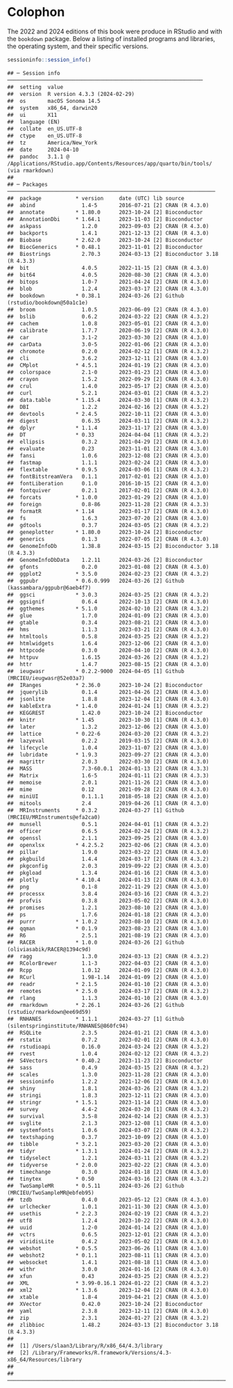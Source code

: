 # Colophon





The 2022 and 2024 editions of this book were produce in RStudio and with the `bookdown` package. Below a listing of installed programs and libraries, the operating system, and their specific versions.


```r
sessioninfo::session_info()
```

```
## ─ Session info ───────────────────────────────────────────────────────────────
##  setting  value
##  version  R version 4.3.3 (2024-02-29)
##  os       macOS Sonoma 14.5
##  system   x86_64, darwin20
##  ui       X11
##  language (EN)
##  collate  en_US.UTF-8
##  ctype    en_US.UTF-8
##  tz       America/New_York
##  date     2024-04-10
##  pandoc   3.1.1 @ /Applications/RStudio.app/Contents/Resources/app/quarto/bin/tools/ (via rmarkdown)
## 
## ─ Packages ───────────────────────────────────────────────────────────────────
##  package           * version     date (UTC) lib source
##  abind               1.4-5       2016-07-21 [2] CRAN (R 4.3.0)
##  annotate          * 1.80.0      2023-10-24 [2] Bioconductor
##  AnnotationDbi     * 1.64.1      2023-11-03 [2] Bioconductor
##  askpass             1.2.0       2023-09-03 [2] CRAN (R 4.3.0)
##  backports           1.4.1       2021-12-13 [2] CRAN (R 4.3.0)
##  Biobase           * 2.62.0      2023-10-24 [2] Bioconductor
##  BiocGenerics      * 0.48.1      2023-11-01 [2] Bioconductor
##  Biostrings          2.70.3      2024-03-13 [2] Bioconductor 3.18 (R 4.3.3)
##  bit                 4.0.5       2022-11-15 [2] CRAN (R 4.3.0)
##  bit64               4.0.5       2020-08-30 [2] CRAN (R 4.3.0)
##  bitops              1.0-7       2021-04-24 [2] CRAN (R 4.3.0)
##  blob                1.2.4       2023-03-17 [2] CRAN (R 4.3.0)
##  bookdown          * 0.38.1      2024-03-26 [2] Github (rstudio/bookdown@50a1c1e)
##  broom               1.0.5       2023-06-09 [2] CRAN (R 4.3.0)
##  bslib               0.6.2       2024-03-22 [2] CRAN (R 4.3.2)
##  cachem              1.0.8       2023-05-01 [2] CRAN (R 4.3.0)
##  calibrate           1.7.7       2020-06-19 [2] CRAN (R 4.3.0)
##  car                 3.1-2       2023-03-30 [2] CRAN (R 4.3.0)
##  carData             3.0-5       2022-01-06 [2] CRAN (R 4.3.0)
##  chromote            0.2.0       2024-02-12 [1] CRAN (R 4.3.2)
##  cli                 3.6.2       2023-12-11 [2] CRAN (R 4.3.0)
##  CMplot            * 4.5.1       2024-01-19 [2] CRAN (R 4.3.0)
##  colorspace          2.1-0       2023-01-23 [2] CRAN (R 4.3.0)
##  crayon              1.5.2       2022-09-29 [2] CRAN (R 4.3.0)
##  crul                1.4.0       2023-05-17 [2] CRAN (R 4.3.0)
##  curl                5.2.1       2024-03-01 [2] CRAN (R 4.3.2)
##  data.table        * 1.15.4      2024-03-30 [1] CRAN (R 4.3.2)
##  DBI                 1.2.2       2024-02-16 [2] CRAN (R 4.3.2)
##  devtools          * 2.4.5       2022-10-11 [2] CRAN (R 4.3.0)
##  digest              0.6.35      2024-03-11 [2] CRAN (R 4.3.2)
##  dplyr             * 1.1.4       2023-11-17 [2] CRAN (R 4.3.0)
##  DT                * 0.33        2024-04-04 [1] CRAN (R 4.3.2)
##  ellipsis            0.3.2       2021-04-29 [2] CRAN (R 4.3.0)
##  evaluate            0.23        2023-11-01 [2] CRAN (R 4.3.0)
##  fansi               1.0.6       2023-12-08 [2] CRAN (R 4.3.0)
##  fastmap             1.1.1       2023-02-24 [2] CRAN (R 4.3.0)
##  flextable         * 0.9.5       2024-03-06 [1] CRAN (R 4.3.2)
##  fontBitstreamVera   0.1.1       2017-02-01 [2] CRAN (R 4.3.0)
##  fontLiberation      0.1.0       2016-10-15 [2] CRAN (R 4.3.0)
##  fontquiver          0.2.1       2017-02-01 [2] CRAN (R 4.3.0)
##  forcats           * 1.0.0       2023-01-29 [2] CRAN (R 4.3.0)
##  foreign             0.8-86      2023-11-28 [2] CRAN (R 4.3.3)
##  formatR           * 1.14        2023-01-17 [2] CRAN (R 4.3.0)
##  fs                  1.6.3       2023-07-20 [2] CRAN (R 4.3.0)
##  gdtools             0.3.7       2024-03-05 [2] CRAN (R 4.3.2)
##  geneplotter       * 1.80.0      2023-10-24 [2] Bioconductor
##  generics            0.1.3       2022-07-05 [2] CRAN (R 4.3.0)
##  GenomeInfoDb        1.38.8      2024-03-15 [2] Bioconductor 3.18 (R 4.3.3)
##  GenomeInfoDbData    1.2.11      2024-03-26 [2] Bioconductor
##  gfonts              0.2.0       2023-01-08 [2] CRAN (R 4.3.0)
##  ggplot2           * 3.5.0       2024-02-23 [2] CRAN (R 4.3.2)
##  ggpubr            * 0.6.0.999   2024-03-26 [2] Github (kassambara/ggpubr@6aeb4f7)
##  ggsci             * 3.0.3       2024-03-25 [2] CRAN (R 4.3.2)
##  ggsignif            0.6.4       2022-10-13 [2] CRAN (R 4.3.0)
##  ggthemes          * 5.1.0       2024-02-10 [2] CRAN (R 4.3.2)
##  glue                1.7.0       2024-01-09 [2] CRAN (R 4.3.0)
##  gtable              0.3.4       2023-08-21 [2] CRAN (R 4.3.0)
##  hms                 1.1.3       2023-03-21 [2] CRAN (R 4.3.0)
##  htmltools           0.5.8       2024-03-25 [2] CRAN (R 4.3.2)
##  htmlwidgets         1.6.4       2023-12-06 [2] CRAN (R 4.3.0)
##  httpcode            0.3.0       2020-04-10 [2] CRAN (R 4.3.0)
##  httpuv              1.6.15      2024-03-26 [2] CRAN (R 4.3.2)
##  httr                1.4.7       2023-08-15 [2] CRAN (R 4.3.0)
##  ieugwasr          * 0.2.2-9000  2024-04-05 [1] Github (MRCIEU/ieugwasr@52e03a7)
##  IRanges           * 2.36.0      2023-10-24 [2] Bioconductor
##  jquerylib           0.1.4       2021-04-26 [2] CRAN (R 4.3.0)
##  jsonlite            1.8.8       2023-12-04 [2] CRAN (R 4.3.0)
##  kableExtra        * 1.4.0       2024-01-24 [1] CRAN (R 4.3.2)
##  KEGGREST            1.42.0      2023-10-24 [2] Bioconductor
##  knitr             * 1.45        2023-10-30 [1] CRAN (R 4.3.0)
##  later               1.3.2       2023-12-06 [2] CRAN (R 4.3.0)
##  lattice           * 0.22-6      2024-03-20 [2] CRAN (R 4.3.2)
##  lazyeval            0.2.2       2019-03-15 [2] CRAN (R 4.3.0)
##  lifecycle           1.0.4       2023-11-07 [2] CRAN (R 4.3.0)
##  lubridate         * 1.9.3       2023-09-27 [2] CRAN (R 4.3.0)
##  magrittr            2.0.3       2022-03-30 [2] CRAN (R 4.3.0)
##  MASS                7.3-60.0.1  2024-01-13 [2] CRAN (R 4.3.3)
##  Matrix              1.6-5       2024-01-11 [2] CRAN (R 4.3.3)
##  memoise             2.0.1       2021-11-26 [2] CRAN (R 4.3.0)
##  mime                0.12        2021-09-28 [2] CRAN (R 4.3.0)
##  miniUI              0.1.1.1     2018-05-18 [2] CRAN (R 4.3.0)
##  mitools             2.4         2019-04-26 [1] CRAN (R 4.3.0)
##  MRInstruments     * 0.3.2       2024-03-27 [1] Github (MRCIEU/MRInstruments@efa2ca0)
##  munsell             0.5.1       2024-04-01 [1] CRAN (R 4.3.2)
##  officer             0.6.5       2024-02-24 [2] CRAN (R 4.3.2)
##  openssl             2.1.1       2023-09-25 [2] CRAN (R 4.3.0)
##  openxlsx          * 4.2.5.2     2023-02-06 [2] CRAN (R 4.3.0)
##  pillar              1.9.0       2023-03-22 [2] CRAN (R 4.3.0)
##  pkgbuild            1.4.4       2024-03-17 [2] CRAN (R 4.3.2)
##  pkgconfig           2.0.3       2019-09-22 [2] CRAN (R 4.3.0)
##  pkgload             1.3.4       2024-01-16 [2] CRAN (R 4.3.0)
##  plotly            * 4.10.4      2024-01-13 [2] CRAN (R 4.3.0)
##  png                 0.1-8       2022-11-29 [2] CRAN (R 4.3.0)
##  processx            3.8.4       2024-03-16 [2] CRAN (R 4.3.2)
##  profvis             0.3.8       2023-05-02 [2] CRAN (R 4.3.0)
##  promises            1.2.1       2023-08-10 [2] CRAN (R 4.3.0)
##  ps                  1.7.6       2024-01-18 [2] CRAN (R 4.3.0)
##  purrr             * 1.0.2       2023-08-10 [2] CRAN (R 4.3.0)
##  qqman             * 0.1.9       2023-08-23 [2] CRAN (R 4.3.0)
##  R6                  2.5.1       2021-08-19 [2] CRAN (R 4.3.0)
##  RACER             * 1.0.0       2024-03-26 [2] Github (oliviasabik/RACER@1394c9d)
##  ragg                1.3.0       2024-03-13 [2] CRAN (R 4.3.2)
##  RColorBrewer        1.1-3       2022-04-03 [2] CRAN (R 4.3.0)
##  Rcpp                1.0.12      2024-01-09 [2] CRAN (R 4.3.0)
##  RCurl               1.98-1.14   2024-01-09 [2] CRAN (R 4.3.0)
##  readr             * 2.1.5       2024-01-10 [2] CRAN (R 4.3.0)
##  remotes           * 2.5.0       2024-03-17 [2] CRAN (R 4.3.2)
##  rlang               1.1.3       2024-01-10 [2] CRAN (R 4.3.0)
##  rmarkdown         * 2.26.1      2024-03-26 [2] Github (rstudio/rmarkdown@ee69d59)
##  RNHANES           * 1.1.1       2024-03-27 [1] Github (silentspringinstitute/RNHANES@860fc94)
##  RSQLite             2.3.5       2024-01-21 [2] CRAN (R 4.3.0)
##  rstatix             0.7.2       2023-02-01 [2] CRAN (R 4.3.0)
##  rstudioapi          0.16.0      2024-03-24 [2] CRAN (R 4.3.2)
##  rvest               1.0.4       2024-02-12 [2] CRAN (R 4.3.2)
##  S4Vectors         * 0.40.2      2023-11-23 [2] Bioconductor
##  sass                0.4.9       2024-03-15 [2] CRAN (R 4.3.2)
##  scales              1.3.0       2023-11-28 [2] CRAN (R 4.3.0)
##  sessioninfo         1.2.2       2021-12-06 [2] CRAN (R 4.3.0)
##  shiny               1.8.1       2024-03-26 [2] CRAN (R 4.3.2)
##  stringi             1.8.3       2023-12-11 [2] CRAN (R 4.3.0)
##  stringr           * 1.5.1       2023-11-14 [2] CRAN (R 4.3.0)
##  survey              4.4-2       2024-03-20 [1] CRAN (R 4.3.2)
##  survival            3.5-8       2024-02-14 [2] CRAN (R 4.3.3)
##  svglite             2.1.3       2023-12-08 [1] CRAN (R 4.3.0)
##  systemfonts         1.0.6       2024-03-07 [2] CRAN (R 4.3.2)
##  textshaping         0.3.7       2023-10-09 [2] CRAN (R 4.3.0)
##  tibble            * 3.2.1       2023-03-20 [2] CRAN (R 4.3.0)
##  tidyr             * 1.3.1       2024-01-24 [2] CRAN (R 4.3.2)
##  tidyselect          1.2.1       2024-03-11 [2] CRAN (R 4.3.2)
##  tidyverse         * 2.0.0       2023-02-22 [2] CRAN (R 4.3.0)
##  timechange          0.3.0       2024-01-18 [2] CRAN (R 4.3.0)
##  tinytex           * 0.50        2024-03-16 [2] CRAN (R 4.3.2)
##  TwoSampleMR       * 0.5.11      2024-03-26 [2] Github (MRCIEU/TwoSampleMR@ebfeb95)
##  tzdb                0.4.0       2023-05-12 [2] CRAN (R 4.3.0)
##  urlchecker          1.0.1       2021-11-30 [2] CRAN (R 4.3.0)
##  usethis           * 2.2.3       2024-02-19 [2] CRAN (R 4.3.2)
##  utf8                1.2.4       2023-10-22 [2] CRAN (R 4.3.0)
##  uuid                1.2-0       2024-01-14 [2] CRAN (R 4.3.0)
##  vctrs               0.6.5       2023-12-01 [2] CRAN (R 4.3.0)
##  viridisLite         0.4.2       2023-05-02 [2] CRAN (R 4.3.0)
##  webshot           * 0.5.5       2023-06-26 [1] CRAN (R 4.3.0)
##  webshot2          * 0.1.1       2023-08-11 [1] CRAN (R 4.3.0)
##  websocket           1.4.1       2021-08-18 [1] CRAN (R 4.3.0)
##  withr               3.0.0       2024-01-16 [2] CRAN (R 4.3.0)
##  xfun                0.43        2024-03-25 [2] CRAN (R 4.3.2)
##  XML               * 3.99-0.16.1 2024-01-22 [2] CRAN (R 4.3.2)
##  xml2              * 1.3.6       2023-12-04 [2] CRAN (R 4.3.0)
##  xtable              1.8-4       2019-04-21 [2] CRAN (R 4.3.0)
##  XVector             0.42.0      2023-10-24 [2] Bioconductor
##  yaml                2.3.8       2023-12-11 [2] CRAN (R 4.3.0)
##  zip                 2.3.1       2024-01-27 [2] CRAN (R 4.3.2)
##  zlibbioc            1.48.2      2024-03-13 [2] Bioconductor 3.18 (R 4.3.3)
## 
##  [1] /Users/slaan3/Library/R/x86_64/4.3/library
##  [2] /Library/Frameworks/R.framework/Versions/4.3-x86_64/Resources/library
## 
## ──────────────────────────────────────────────────────────────────────────────
```

<script>
title=document.getElementById('header');
title.innerHTML = '<img src="./img/headers/banner_man_standing_dna.png" alt="Colofon">' + title.innerHTML
</script>

<!-- example: https://yearbookdiscoveries.com/wp-content/uploads/2014/05/Writing_a_Yearbook_Colophon.pdf -->
<!-- SPECIAL THANKS: (The staff wrote a few paragraphs about the year and mentioned a variety -->
<!-- of people who were instrumental in the success of their yearbook.) -->
<!-- COVER & ENDSHEETS: The 2013 Pinnacle cover is a four-color lithograph. An iridescent foil -->
<!-- covers a portion of the theme design. The endsheets are standard stock paper. The theme -->
<!-- concept was created and expanded by the editorial team and members of the 2013 Pinnacle -->
<!-- staff. Cover and endsheets were designed by Pinnacle co-editors-in-chief Regan Brown and -->
<!-- Ellena Sullivan, with inspiration provided by an early design from co-reference editor -->
<!-- Amanda Farrer. -->
<!-- TYPE & COLOR TREATMENT: Body copy throughout the book is set in Frutiger Light -->
<!-- Condensed (8.5 pt.) Captions are set in Frutiger Light Condensed (7.5 pt.) Headline -->
<!-- treatments are designed with variations of AHJ Nashville, Arno Pro and Frutiger. Photo -->
<!-- credits and spread credits appear in Frutiger Italic (6 pt.) -->
<!-- For consistency, a color palette was chosen. In addition to the traditional black, the -->
<!-- following colors appear throughout the publication: Pantone 151C, Pantone 3005C, Panton -->
<!-- 2985C, Pantone 115C, Pantone 376C, Pantone 363C, Pantone 266C, Pantone 185C and -->
<!-- Pantone Cool Grey 7C. -->
<!-- PUBLISHING: Volume 107 of the Pinnacle was designed and produced by the 2013 Pinnacle -->
<!-- staff. The 456-page, all-color Pinnacle is printed on 80 lb. gloss paper by Herff Jones -->
<!-- Publishing Co. in Kansas City, MO. Approximately 3,000 copies were pre-ordered for $52. -->
<!-- Any extra copies were sold for $60. A 48-page supplement was included in this price. The -->
<!-- publication was created using Adobe CS5.5 software on 42 Macintosh desktop and laptop -->
<!-- computers. -->
<!-- PHOTOGRAPHY: Pinnacle staff photographers shot digital photos using four Nikon D70s, -->
<!-- two Nikon D80s and one Nikon D40. Sport group photos were shot by Prestige Portraits, -->
<!-- and club and group photos were shot by both Prestige Portraits and Pinnacle yearbook staff -->
<!-- photographers. Some submitted photos appear throughout the book as well. -->
<!-- EDITORS’ NOTE: (A special note from the co-editors-in-chief was included here. The yearbook -->
<!-- staff photo with names and staff positions was included on the spread with the colophon.) -->
